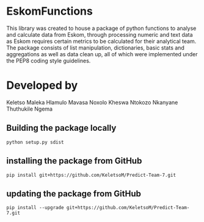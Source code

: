 # EskomFunctions
This library was created to house a package of python functions to analyse and calculate data from Eskom, through processing numeric and text data as Eskom requires certain metrics to be calculated for their analytical team.
The package consists of list manipulation, dictionaries, basic stats and aggregations  as well as data clean up, all of which were implemented under the PEP8 coding style guidelines.

# Developed by
Keletso Maleka
Hlamulo Mavasa
Noxolo Kheswa
Ntokozo Nkanyane
Thuthukile Ngema

## Building the package locally
`python setup.py sdist`

## installing the package from GitHub
`pip install git+https://github.com/KeletsoM/Predict-Team-7.git`

## updating the package from GitHub
`pip install --upgrade git+https://github.com/KeletsoM/Predict-Team-7.git`

